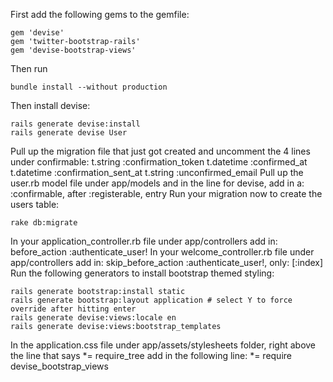 First add the following gems to the gemfile:
```
gem 'devise'
gem 'twitter-bootstrap-rails'
gem 'devise-bootstrap-views'
```
Then run 
```
bundle install --without production
```
Then install devise:
```
rails generate devise:install
rails generate devise User
```

Pull up the migration file that just got created and uncomment the 4 lines under confirmable:
t.string :confirmation_token
t.datetime :confirmed_at
t.datetime :confirmation_sent_at
t.string :unconfirmed_email
Pull up the user.rb model file under app/models and in the line for devise, add in a:
:confirmable,
after :registerable, entry
Run your migration now to create the users table:
```
rake db:migrate
```
In your application_controller.rb file under app/controllers add in:
before_action :authenticate_user!
In your welcome_controller.rb file under app/controllers add in:
skip_before_action :authenticate_user!, only: [:index]
Run the following generators to install bootstrap themed styling:
```
rails generate bootstrap:install static
rails generate bootstrap:layout application # select Y to force override after hitting enter
rails generate devise:views:locale en
rails generate devise:views:bootstrap_templates
```
In the application.css file under app/assets/stylesheets folder, right above the line that says *= require_tree add in the following line:
*= require devise_bootstrap_views

